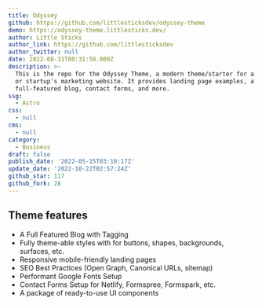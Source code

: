 ```yaml
---
title: Odyssey
github: https://github.com/littlesticksdev/odyssey-theme
demo: https://odyssey-theme.littlesticks.dev/
author: Little Sticks
author_link: https://github.com/littlesticksdev
author_twitter: null
date: 2022-08-31T00:31:50.000Z
description: >-
  This is the repo for the Odyssey Theme, a modern theme/starter for a business
  or startup's marketing website. It provides landing page examples, a
  full-featured blog, contact forms, and more.
ssg:
  - Astro
css:
  - null
cms:
  - null
category:
  - Business
draft: false
publish_date: '2022-05-15T03:10:17Z'
update_date: '2022-10-22T02:57:24Z'
github_star: 117
github_fork: 28
---
```


## Theme features

- A Full Featured Blog with Tagging
- Fully theme-able styles with for buttons, shapes, backgrounds, surfaces, etc.
- Responsive mobile-friendly landing pages
- SEO Best Practices (Open Graph, Canonical URLs, sitemap)
- Performant Google Fonts Setup
- Contact Forms Setup for Netlify, Formspree, Formspark, etc.
- A package of ready-to-use UI components